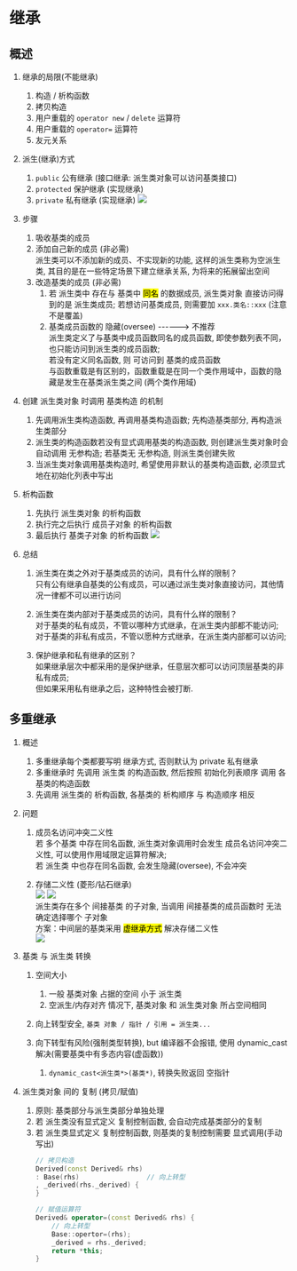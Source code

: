 # 继承

## 概述
1. 继承的局限(不能继承)
    1. 构造 / 析构函数
    2. 拷贝构造
    3. 用户重载的 `operator new` / `delete` 运算符
    4. 用户重载的 `operator=` 运算符
    5. 友元关系

2. 派生(继承)方式

    1. `public` 公有继承 (接口继承: 派生类对象可以访问基类接口)
    2. `protected` 保护继承 (实现继承)
    3. `private` 私有继承 (实现继承)
    ![](https://xiao060.oss-cn-hangzhou.aliyuncs.com/md/202309151721192.png)

3. 步骤
    1. 吸收基类的成员
    2. 添加自己新的成员 (非必需)  
    派生类可以不添加新的成员、不实现新的功能, 这样的派生类称为空派生类, 其目的是在一些特定场景下建立继承关系, 为将来的拓展留出空间
    3. 改造基类的成员 (非必需)  
        1. 若 派生类中 存在与 基类中 <mark>同名</mark> 的数据成员, 派生类对象 直接访问得到的是 派生类成员; 若想访问基类成员, 则需要加 `xxx.类名::xxx` (注意不是覆盖)
        2. 基类成员函数的 隐藏(oversee)  ------> 不推荐   
        派生类定义了与基类中成员函数同名的成员函数, 即使参数列表不同，也只能访问到派生类的成员函数;    
        若没有定义同名函数, 则 可访问到 基类的成员函数    
        与函数重载是有区别的，函数重载是在同一个类作用域中，函数的隐藏是发生在基类派生类之间 (两个类作用域)
 
4. 创建 派生类对象 时调用 基类构造 的机制
    1. 先调用派生类构造函数, 再调用基类构造函数; 先构造基类部分, 再构造派生类部分
    2. 派生类的构造函数若没有显式调用基类的构造函数, 则创建派生类对象时会自动调用 无参构造; 若基类无 无参构造, 则派生类创建失败
    3. 当派生类对象调用基类构造时, 希望使用非默认的基类构造函数, 必须显式地在初始化列表中写出
   
5. 析构函数
    1. 先执行 派生类对象 的析构函数
    2. 执行完之后执行 成员子对象 的析构函数
    3. 最后执行 基类子对象 的析构函数 
     ![](https://xiao060.oss-cn-hangzhou.aliyuncs.com/md/202309181130840.png)
 
6. 总结
    1. 派生类在类之外对于基类成员的访问，具有什么样的限制？  
    只有公有继承自基类的公有成员，可以通过派生类对象直接访问，其他情况一律都不可以进行访问 
 
    2. 派生类在类内部对于基类成员的访问，具有什么样的限制？  
    对于基类的私有成员，不管以哪种方式继承，在派生类内部都不能访问;  
    对于基类的非私有成员，不管以愿种方式继承，在派生类内部都可以访问;
 
    3. 保护继承和私有继承的区别？  
    如果继承层次中都采用的是保护继承，任意层次都可以访问顶层基类的非私有成员;  
    但如果采用私有继承之后，这种特性会被打断.
 
 
## 多重继承
1. 概述
    1. 多重继承每个类都要写明 继承方式, 否则默认为 private 私有继承
    2. 多重继承时 先调用 派生类 的构造函数, 然后按照 初始化列表顺序 调用 各基类的构造函数
    3. 先调用 派生类的 析构函数, 各基类的 析构顺序 与 构造顺序 相反
 
2. 问题

    1. 成员名访问冲突二义性  
    若 多个基类 中存在同名函数, 派生类对象调用时会发生 成员名访问冲突二义性, 可以使用作用域限定运算符解决;  
    若 派生类 中也存在同名函数, 会发生隐藏(oversee), 不会冲突
 
    2. 存储二义性 (菱形/钻石继承)  
    ![](https://xiao060.oss-cn-hangzhou.aliyuncs.com/md/202309181507014.png)  ![](https://xiao060.oss-cn-hangzhou.aliyuncs.com/md/202309181524906.png)  
    派生类存在多个 间接基类 的子对象, 当调用 间接基类的成员函数时 无法确定选择哪个 子对象  
    方案：中间层的基类采用 <mark>虚继承方式</mark> 解决存储二义性  
    ![](https://xiao060.oss-cn-hangzhou.aliyuncs.com/md/202309181525144.png)
 
 
3. 基类 与 派生类 转换

    1. 空间大小
        1. 一般 基类对象 占据的空间 小于 派生类
        1. 空派生/内存对齐 情况下, 基类对象 和 派生类对象 所占空间相同
 
    2. 向上转型安全, `基类 对象 / 指针 / 引用 = 派生类...`    
 
    3. 向下转型有风险(强制类型转换), but 编译器不会报错, 使用 dynamic_cast 解决(需要基类中有多态内容(虚函数))
        1. `dynamic_cast<派生类*>(基类*)`, 转换失败返回 空指针
 
4. 派生类对象 间的 复制 (拷贝/赋值)
    1. 原则: 基类部分与派生类部分单独处理
    2. 若 派生类没有显式定义 复制控制函数, 会自动完成基类部分的复制
    3. 若 派生类显式定义 复制控制函数, 则基类的复制控制需要 显式调用(手动写出)
        ```c++
        // 拷贝构造
        Derived(const Derived& rhs) 
        : Base(rhs)                 // 向上转型
        , _derived(rhs._derived) {
        }

        // 赋值运算符
        Derived& operator=(const Derived& rhs) {
            // 向上转型
            Base::opertor=(rhs);        
            _derived = rhs._derived;
            return *this;
        }
        ```




